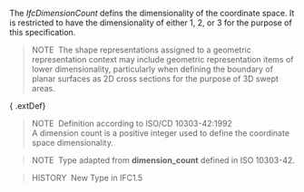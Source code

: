 The _IfcDimensionCount_ defins the dimensionality of the coordinate space. It is restricted to have the dimensionality of either 1, 2, or 3 for the purpose of this specification.

> NOTE&nbsp; The shape representations assigned to a geometric representation context may include geometric representation items of lower dimensionality, particularly when defining the boundary of planar surfaces as 2D cross sections for the purpose of 3D swept areas.

{ .extDef}
> NOTE&nbsp; Definition according to ISO/CD 10303-42:1992  
> A dimension count is a positive integer used to define the coordinate space dimensionality.

> NOTE&nbsp; Type adapted from **dimension_count** defined in ISO 10303-42.

> HISTORY&nbsp; New Type in IFC1.5
